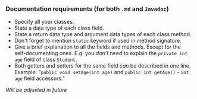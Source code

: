 ### Documentation requirements (for both `.md` and `Javadoc`)
- Specify all your classes.  
- State a data type of each class field.  
- State a return data type and argument data types of each class method.  
- Don't forget to mention `static` keyword if used in method signature.  
- Give a brief explanation to all the fields and methods.
Except for the self-documenting ones.
E.g. you _don't_ need to explain the `private int age` field of class `Student`.
- Both getters and setters for the same field _can_ be described in one line.
Example:
"`public void setAge(int age)` and `public int getAge()` - `int age` field accessors."

_Will be adjusted in future_
